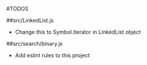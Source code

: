 #TODOS

##src/LinkedList.js
- Change this to Symbol.iterator in LinkedList object

##src/search/binary.js
- Add eslint rules to this project
